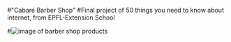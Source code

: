 #"Cabaré Barber Shop" 
#Final project of 50 things you need to know about internet, from EPFL-Extension School

#![image of barber shop products](cabaret-shop/images1/34962503_1707300275973042_5419752534275260416_n.jpg)

